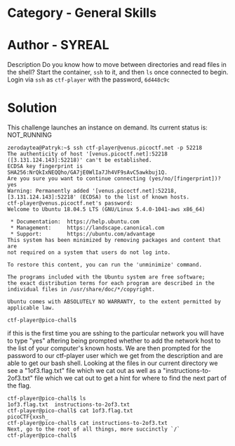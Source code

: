 # Category - General Skills
# Author - SYREAL
Description
Do you know how to move between directories and read files in the shell? Start the container, `ssh` to it, and then `ls` once connected to begin. Login via `ssh` as `ctf-player` with the password, `6d448c9c`


# Solution 
This challenge launches an instance on demand.
Its current status is: NOT_RUNNING


```
zerodaytea@Patryk:~$ ssh ctf-player@venus.picoctf.net -p 52218
The authenticity of host '[venus.picoctf.net]:52218 ([3.131.124.143]:52218)' can't be established.
ECDSA key fingerprint is SHA256:NrQkIxNEQQho/GA7jE0WlIa7Jh4VF9sAvC5awkbuj1Q.
Are you sure you want to continue connecting (yes/no/[fingerprint])? yes
Warning: Permanently added '[venus.picoctf.net]:52218,[3.131.124.143]:52218' (ECDSA) to the list of known hosts.
ctf-player@venus.picoctf.net's password:
Welcome to Ubuntu 18.04.5 LTS (GNU/Linux 5.4.0-1041-aws x86_64)

 * Documentation:  https://help.ubuntu.com
 * Management:     https://landscape.canonical.com
 * Support:        https://ubuntu.com/advantage
This system has been minimized by removing packages and content that are
not required on a system that users do not log into.

To restore this content, you can run the 'unminimize' command.

The programs included with the Ubuntu system are free software;
the exact distribution terms for each program are described in the
individual files in /usr/share/doc/*/copyright.

Ubuntu comes with ABSOLUTELY NO WARRANTY, to the extent permitted by
applicable law.

ctf-player@pico-chall$
```


if this is the first time you are sshing to the particular network you will have to type "yes" aftering being prompted whether to add the network host to the list of your computer's known hosts. We are then prompted for the password to our ctf-player user which we get from the description and are able to get our bash shell. Looking at the files in our current directory we see a "1of3.flag.txt" file which we cat out as well as a "instructions-to-2of3.txt" file which we cat out to get a hint for where to find the next part of the flag.

```
ctf-player@pico-chall$ ls
1of3.flag.txt  instructions-to-2of3.txt
ctf-player@pico-chall$ cat 1of3.flag.txt
picoCTF{xxsh_
ctf-player@pico-chall$ cat instructions-to-2of3.txt
Next, go to the root of all things, more succinctly `/`
ctf-player@pico-chall$
```
